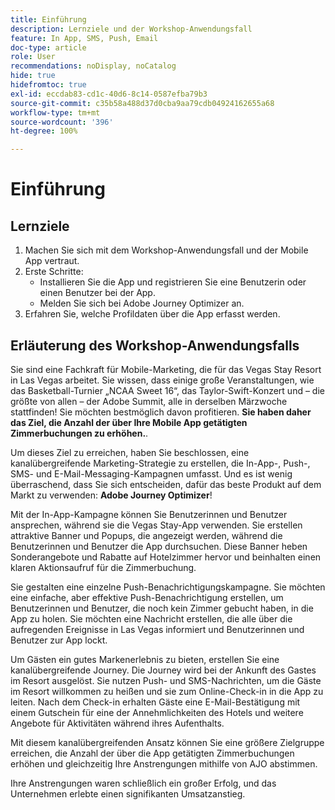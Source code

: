 ```yaml
---
title: Einführung
description: Lernziele und der Workshop-Anwendungsfall
feature: In App, SMS, Push, Email
doc-type: article
role: User
recommendations: noDisplay, noCatalog
hide: true
hidefromtoc: true
exl-id: eccdab83-cd1c-40d6-8c14-0587efba79b3
source-git-commit: c35b58a488d37d0cba9aa79cdb04924162655a68
workflow-type: tm+mt
source-wordcount: '396'
ht-degree: 100%

---
```


# Einführung

## Lernziele

1. Machen Sie sich mit dem Workshop-Anwendungsfall und der Mobile App vertraut.
2. Erste Schritte:
   * Installieren Sie die App und registrieren Sie eine Benutzerin oder einen Benutzer bei der App.
   * Melden Sie sich bei Adobe Journey Optimizer an.
3. Erfahren Sie, welche Profildaten über die App erfasst werden.

## Erläuterung des Workshop-Anwendungsfalls

Sie sind eine Fachkraft für Mobile-Marketing, die für das Vegas Stay Resort in Las Vegas arbeitet. Sie wissen, dass einige große Veranstaltungen, wie das Basketball-Turnier „NCAA Sweet 16“, das Taylor-Swift-Konzert und – die größte von allen – der Adobe Summit, alle in derselben Märzwoche stattfinden! Sie möchten bestmöglich davon profitieren. **Sie haben daher das Ziel, die Anzahl der über Ihre Mobile App getätigten Zimmerbuchungen zu erhöhen.**.

Um dieses Ziel zu erreichen, haben Sie beschlossen, eine kanalübergreifende Marketing-Strategie zu erstellen, die In-App-, Push-, SMS- und E-Mail-Messaging-Kampagnen umfasst.  Und es ist wenig überraschend, dass Sie sich entscheiden, dafür das beste Produkt auf dem Markt zu verwenden: **Adobe Journey Optimizer**!

Mit der In-App-Kampagne können Sie Benutzerinnen und Benutzer ansprechen, während sie die Vegas Stay-App verwenden. Sie erstellen attraktive Banner und Popups, die angezeigt werden, während die Benutzerinnen und Benutzer die App durchsuchen. Diese Banner heben Sonderangebote und Rabatte auf Hotelzimmer hervor und beinhalten einen klaren Aktionsaufruf für die Zimmerbuchung.

Sie gestalten eine einzelne Push-Benachrichtigungskampagne. Sie möchten eine einfache, aber effektive Push-Benachrichtigung erstellen, um Benutzerinnen und Benutzer, die noch kein Zimmer gebucht haben, in die App zu holen. Sie möchten eine Nachricht erstellen, die alle über die aufregenden Ereignisse in Las Vegas informiert und Benutzerinnen und Benutzer zur App lockt.

Um Gästen ein gutes Markenerlebnis zu bieten, erstellen Sie eine kanalübergreifende Journey. Die Journey wird bei der Ankunft des Gastes im Resort ausgelöst. Sie nutzen Push- und SMS-Nachrichten, um die Gäste im Resort willkommen zu heißen und sie zum Online-Check-in in die App zu leiten. Nach dem Check-in erhalten Gäste eine E-Mail-Bestätigung mit einem Gutschein für eine der Annehmlichkeiten des Hotels und weitere Angebote für Aktivitäten während ihres Aufenthalts.

Mit diesem kanalübergreifenden Ansatz können Sie eine größere Zielgruppe erreichen, die Anzahl der über die App getätigten Zimmerbuchungen erhöhen und gleichzeitig Ihre Anstrengungen mithilfe von AJO abstimmen.

Ihre Anstrengungen waren schließlich ein großer Erfolg, und das Unternehmen erlebte einen signifikanten Umsatzanstieg.
